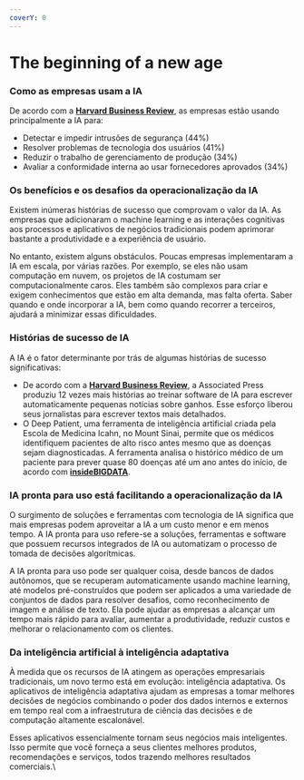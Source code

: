 ```yaml
---
coverY: 0
---
```


# The beginning of a new age

### Como as empresas usam a IA

De acordo com a [**Harvard Business Review**](https://hbr.org/2017/04/how-companies-are-already-using-ai), as empresas estão usando principalmente a IA para:

* Detectar e impedir intrusões de segurança (44%)
* Resolver problemas de tecnologia dos usuários (41%)
* Reduzir o trabalho de gerenciamento de produção (34%)
* Avaliar a conformidade interna ao usar fornecedores aprovados (34%)

### Os benefícios e os desafios da operacionalização da IA

Existem inúmeras histórias de sucesso que comprovam o valor da IA. As empresas que adicionaram o machine learning e as interações cognitivas aos processos e aplicativos de negócios tradicionais podem aprimorar bastante a produtividade e a experiência de usuário.

No entanto, existem alguns obstáculos. Poucas empresas implementaram a IA em escala, por várias razões. Por exemplo, se eles não usam computação em nuvem, os projetos de IA costumam ser computacionalmente caros. Eles também são complexos para criar e exigem conhecimentos que estão em alta demanda, mas falta oferta. Saber quando e onde incorporar a IA, bem como quando recorrer a terceiros, ajudará a minimizar essas dificuldades.

### Histórias de sucesso de IA

A IA é o fator determinante por trás de algumas histórias de sucesso significativas:

* De acordo com a [**Harvard Business Review**](https://hbr.org/2017/04/how-companies-are-already-using-ai), a Associated Press produziu 12 vezes mais histórias ao treinar software de IA para escrever automaticamente pequenas notícias sobre ganhos. Esse esforço liberou seus jornalistas para escrever textos mais detalhados.
* O Deep Patient, uma ferramenta de inteligência artificial criada pela Escola de Medicina Icahn, no Mount Sinai, permite que os médicos identifiquem pacientes de alto risco antes mesmo que as doenças sejam diagnosticadas. A ferramenta analisa o histórico médico de um paciente para prever quase 80 doenças até um ano antes do início, de acordo com [**insideBIGDATA**](https://insidebigdata.com/2017/03/15/deep-learning-ai-success-stories/).

### IA pronta para uso está facilitando a operacionalização da IA

O surgimento de soluções e ferramentas com tecnologia de IA significa que mais empresas podem aproveitar a IA a um custo menor e em menos tempo. A IA pronta para uso refere-se a soluções, ferramentas e software que possuem recursos integrados de IA ou automatizam o processo de tomada de decisões algorítmicas.

A IA pronta para uso pode ser qualquer coisa, desde bancos de dados autônomos, que se recuperam automaticamente usando machine learning, até modelos pré-construídos que podem ser aplicados a uma variedade de conjuntos de dados para resolver desafios, como reconhecimento de imagem e análise de texto. Ela pode ajudar as empresas a alcançar um tempo mais rápido para avaliar, aumentar a produtividade, reduzir custos e melhorar o relacionamento com os clientes.

### Da inteligência artificial à inteligência adaptativa

À medida que os recursos de IA atingem as operações empresariais tradicionais, um novo termo está em evolução: inteligência adaptativa. Os aplicativos de inteligência adaptativa ajudam as empresas a tomar melhores decisões de negócios combinando o poder dos dados internos e externos em tempo real com a infraestrutura de ciência das decisões e de computação altamente escalonável.

Esses aplicativos essencialmente tornam seus negócios mais inteligentes. Isso permite que você forneça a seus clientes melhores produtos, recomendações e serviços, todos trazendo melhores resultados comerciais.\
